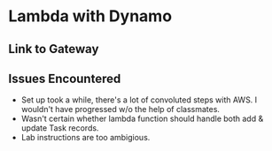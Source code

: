 # Lambda with Dynamo

## Link to Gateway

## Issues Encountered
* Set up took a while, there's a lot of convoluted steps with AWS. I wouldn't have progressed w/o the help of classmates.
* Wasn't certain whether lambda function should handle both add & update Task records. 
* Lab instructions are too ambigious. 
